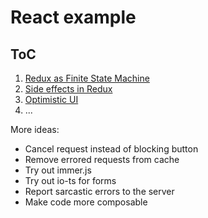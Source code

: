# React example

## ToC

1. [Redux as Finite State Machine](https://github.com/stereobooster/react-fsm-example/tree/post-1)
2. [Side effects in Redux](https://github.com/stereobooster/react-fsm-example/tree/post-2)
3. [Optimistic UI](https://github.com/stereobooster/react-fsm-example/tree/post-3)
4. ...

More ideas:

- Cancel request instead of blocking button
- Remove errored requests from cache
- Try out immer.js
- Try out io-ts for forms
- Report sarcastic errors to the server
- Make code more composable
